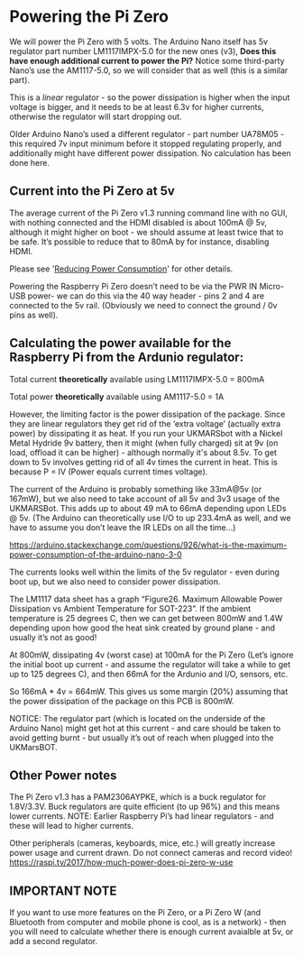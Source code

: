 # Powering the Pi Zero

We will power the Pi Zero with 5 volts. The Arduino Nano itself has 5v regulator part number LM1117IMPX-5.0 for the new ones (v3), **Does this have enough additional current to power the Pi?**  Notice some third-party Nano’s use the AM1117-5.0, so we will consider that as well (this is a similar part). 

This is a _linear_ regulator - so the power dissipation is higher when the input voltage is bigger, and it needs to be at least 6.3v for higher currents, otherwise the regulator will start dropping out.

Older Arduino Nano’s used a different regulator - part number UA78M05 - this required 7v input minimum before it stopped regulating properly, and additionally might have different power dissipation. No calculation has been done here.


## Current into the Pi Zero at 5v

The average current of the Pi Zero v1.3 running command line with no GUI, with nothing connected and the HDMI disabled is about 100mA @ 5v, although it might higher on boot - we should assume at least twice that to be safe. It’s possible to reduce that to 80mA by for instance, disabling HDMI.

Please see '[Reducing Power Consumption](Reducing_Power_Consumption.md)' for other details.

Powering the Raspberry Pi Zero doesn’t need to be via the PWR IN Micro-USB power-  we can do this via the 40 way header - pins 2 and 4 are connected to the 5v rail. (Obviously we need to connect the ground / 0v pins as well).


## Calculating the power available for the Raspberry Pi from the Ardunio regulator:

Total current **theoretically** available using LM1117IMPX-5.0 = 800mA

Total power **theoretically** available using AM1117-5.0 = 1A

However, the limiting factor is the power dissipation of the package. Since they are linear regulators they get rid of the ‘extra voltage’ (actually extra power) by dissipating it as heat. If you run your UKMARSbot with a Nickel Metal Hydride 9v battery, then it might (when fully charged) sit at 9v (on load, offload it can be higher) - although normally it's about 8.5v. To get down to 5v involves getting rid of all 4v times the current in heat. This is because P = IV (Power equals current times voltage).

The current of the Arduino is probably something like 33mA@5v (or 167mW), but we also need to take account of all 5v and 3v3 usage of the UKMARSBot. This adds up to about 49 mA to 66mA depending upon LEDs @ 5v. (The Arduino can theoretically use I/O to up 233.4mA as well, and we have to assume you don’t leave the IR LEDs on all the time…)

https://arduino.stackexchange.com/questions/926/what-is-the-maximum-power-consumption-of-the-arduino-nano-3-0

The currents looks well within the limits of the 5v regulator - even during boot up, but we also need to consider power dissipation. 

The LM1117 data sheet has a graph  “Figure26. Maximum Allowable Power Dissipation vs Ambient Temperature for SOT-223”. If the ambient temperature is 25 degrees C, then we can get between 800mW and 1.4W depending upon how good the heat sink created by ground plane  - and usually it’s not as good!

At 800mW, dissipating 4v (worst case) at 100mA for the  Pi Zero (Let’s ignore the initial boot up current - and assume the regulator will take a while to get up to 125 degrees C), and then 66mA for the Ardunio and I/O, sensors, etc. 

So 166mA * 4v = 664mW. This gives us some margin (20%) assuming that the power dissipation of the package on this PCB is 800mW. 

NOTICE: The regulator part (which is located on the underside of the Arduino Nano) might get hot at this current - and care should be taken to avoid getting burnt - but usually it’s out of reach when plugged into the UKMarsBOT.


## Other Power notes

The Pi Zero v1.3 has a PAM2306AYPKE, which is a buck regulator for 1.8V/3.3V. Buck regulators are quite efficient (to up 96%) and this means lower currents. NOTE: Earlier Raspberry Pi’s had linear regulators - and these will lead to higher currents. 

Other peripherals (cameras, keyboards, mice, etc.) will greatly increase power usage and current drawn. Do not connect cameras and record video! https://raspi.tv/2017/how-much-power-does-pi-zero-w-use


## IMPORTANT NOTE

If you want to use more features on the Pi Zero, or a Pi Zero W (and Bluetooth from computer and mobile phone is cool, as is a network) - then you will need to calculate whether there is enough current avaialble at 5v, or add a second regulator.

